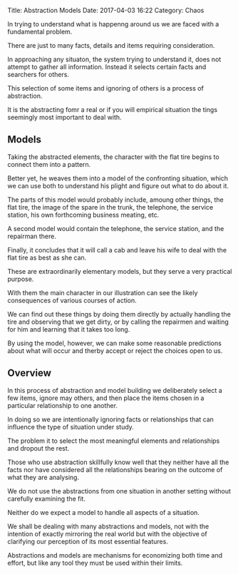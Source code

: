 Title: Abstraction Models
Date: 2017-04-03 16:22
Category: Chaos

In trying to understand what is happenng around us we are faced with a fundamental problem.

There are just to many facts, details and items requiring consideration.

In approaching any situaton, the system trying to understand it, does not attempt to gather all information. Instead it selects certain facts and searchers for others.

This selection of some items and ignoring of others is a process of abstraction.

It is the abstracting fomr a real or if you will empirical situation the tings seemingly most important to deal with.

## Models
Taking the abstracted elements, the character with the flat tire begins to connect them into a pattern.

Better yet, he weaves them into a model of the confronting situation, which we can use both to understand his plight and figure out what to do about it.

The parts of this model would probably include, amoung other things, the flat tire, the image of the spare in the trunk, the telephone, the service station, his own forthcoming business meating, etc.

A second model would contain the telephone, the service station, and the repairman there.

Finally, it concludes that it will call a cab and leave his wife to deal with the flat tire as best as she can.

These are extraordinarily elementary models, but they serve a very practical purpose.

With them the main character in our illustration can see the likely consequences of various courses of action.

We can find out these things by doing them directly by actually handling the tire and observing that we get dirty, or by calling the repairmen and waiting for him and learning that it takes too long.

By using the model, however, we can make some reasonable predictions about what will occur and therby accept or reject the choices open to us.


## Overview
In this process of abstraction and model building we deliberately select a few items, ignore may others, and then place the items chosen in a particular relationship to one another.

In doing so we are intentionally ignoring facts or relationships that can influence the type of situation under study.

The problem it to select the most meaningful elements and relationships and dropout the rest.

Those who use abstraction skillfully know well that they neither have all the facts nor have considered all the relationships bearing on the outcome of what they are analysing.

We do not use the abstractions from one situation in another setting without carefully examining the fit.

Neither do we expect a model to handle all aspects of a situation.

We shall be dealing with many abstractions and models, not with the intention of exactly mirroring the real world but with the objective of clarifying our perception of its most essential features.

Abstractions and models are mechanisms for economizing both time and effort, but like any tool they must be used within their limits.